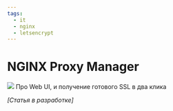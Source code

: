 ```yaml
---
tags:
  - it
  - nginx
  - letsencrypt
---
```

# NGINX Proxy Manager
![](https://nginxproxymanager.com/logo.png)
Про Web UI, и получение готового SSL в два клика

*[Статья в разработке]*